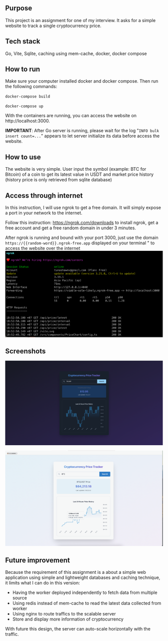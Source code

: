 ## Purpose
This project is an assignment for one of my interview. It asks
for a simple website to track a single cryptocurrency price.

## Tech stack
Go, Vite, Sqlite, caching using mem-cache, docker, docker compose

## How to run
Make sure your computer installed docker and docker compose.
Then run the following commands:

`docker-compose build
`

`docker-compose up
`

With the containers are running, you can access the website on http://localhost:3000.

**IMPORTANT**: After Go server is running, please wait for the log
"`INFO bulk insert count=...`" appears to let server initialize its data
before access the website.

## How to use
The website is very simple. User input the symbol (example: BTC for Bitcoin) of a coin to get
its latest value in USDT and market price history (history price is only retrieved from sqlite database)

## Access through internet
In this instruction, I will use ngrok to get a free domain.
It will simply expose a port in your network to the internet.

Follow this instruction: https://ngrok.com/downloads to install ngrok, 
get a free account and get a free random domain in under 3 minutes.

After ngrok is running and bound with your port 3000, just use 
the domain `https://{{random-word}}.ngrok-free.app` displayed on your terminal " to 
access the website over the internet ![img.png](img.png)

## Screenshots
![img_1.png](img_1.png)

![img_2.png](img_2.png)

## Future improvement
Because the requirement of this assignment is a about a simple web
application using simple and lightweight databases and caching technique,
it limits what I can do in this version:
* Having the worker deployed independently to fetch data from multiple source
* Using redis instead of mem-cache to read the latest data collected from worker
* Using nginx to route traffics to the scalable server
* Store and display more information of cryptocurrency

With future this design, the server can auto-scale horizontally with the traffic.
